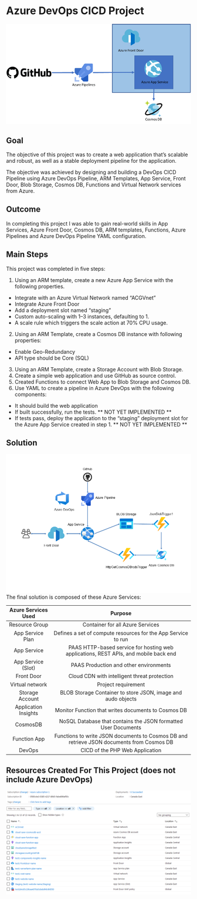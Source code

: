 # Azure DevOps CICD Project
![Alt text](readme_images/February-Cloud-Guru-Challenge-diagram.webp?raw=true "Azure DevOps CICD")

Goal
----
The objective of this project was to create a web application that’s scalable and robust, as well as a stable deployment pipeline for the application.

The objective was achieved by designing and building a DevOps CICD Pipeline using Azure DevOps Pipeline, ARM Templates, App Service, Front Door, Blob Storage, Cosmos DB, Functions and Virtual Network services from Azure.

Outcome
-------
In completing this project I was able to gain real-world skills in App Services, Azure Front Door, Cosmos DB, ARM templates, Functions, Azure Pipelines and Azure DevOps Pipeline YAML configuration.

Main Steps
----------
This project was completed in five steps:

1. Using an ARM template, create a new Azure App Service with the following properties.
  * Integrate with an Azure Virtual Network named “ACGVnet”
  * Integrate Azure Front Door
  * Add a deployment slot named “staging”
  * Custom auto-scaling with 1–3 instances, defaulting to 1.
  * A scale rule which triggers the scale action at 70% CPU usage.
2. Using an ARM Template, create a Cosmos DB instance with following properties:
  * Enable Geo-Redundancy
  * API type should be Core (SQL)
3. Using an ARM Template, create a Storage Account with Blob Storage.
4. Create a simple web application and use GitHub as source control.
5. Created Functions to connect Web App to Blob Storage and Cosmos DB.
6. Use YAML to create a pipeline in Azure DevOps with the following components:
  * It should build the web application
  * If built successfully, run the tests.  ** NOT YET IMPLEMENTED **
  * If tests pass, deploy the application to the “staging” deployment slot for the Azure App Service created in step 1. ** NOT YET IMPLEMENTED **


Solution
--------
![Alt text](readme_images/devops-cicd-project.png?raw=true "Solution Architecture Diagram")
The final solution is composed of these Azure Services:

| Azure Services Used | Purpose |
| :-----------------: | :-----: |
| Resource Group | Container for all Azure Services |
| App Service Plan | Defines a set of compute resources for the App Service to run |
| App Service | PAAS HTTP-based service for hosting web applications, REST APIs, and mobile back end |
| App Service (Slot) | PAAS Production and other environments |
| Front Door | Cloud CDN with intelligent threat protection | 
| Virtual network | Project requirement |
| Storage Account | BLOB Storage Container to store JSON, image and audo objects |
| Application Insights | Monitor Function that writes documents to Cosmos DB |
| CosmosDB | NoSQL Database that contains the JSON formatted User Documents |
| Function App | Functions to write JSON documents to Cosmos DB and retrieve JSON documents from Cosmos DB |
| DevOps | CICD of the PHP Web Application |


Resources Created For This Project (does not include Azure DevOps)
------------------------------------------------------------------
![Alt text](readme_images/cloud-save-rg.png?raw=true "Resource Created For This Project")